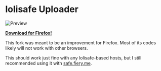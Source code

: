 # lolisafe Uploader

![Preview](https://i.fiery.me/1Mus.png)

[**Download for Firefox!**](https://addons.mozilla.org/en-US/firefox/addon/lolisafe/)

This fork was meant to be an improvement for Firefox. Most of its codes likely will not work with other browsers.

This should work just fine with any lolisafe-based hosts, but I still recommended using it with [safe.fiery.me](https://safe.fiery.me).
